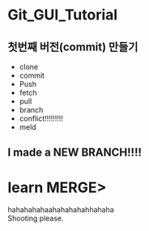 # Git_GUI_Tutorial

## 첫번째 버전(commit) 만들기
- clone
- commit
- Push
- fetch
- pull
- branch
- conflict!!!!!!!!!
- meld
## I made a NEW BRANCH!!!!
# learn MERGE>
hahahahahaahahahahahhahaha  
Shooting please.  
